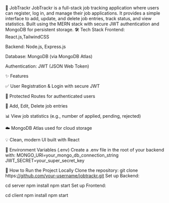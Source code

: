 📌 JobTrackr
JobTrackr is a full-stack job tracking application where users can register, log in, and manage their job applications. 
It provides a simple interface to add, update, and delete job entries, track status, and view statistics. 
Built using the MERN stack with secure JWT authentication and MongoDB for persistent storage.
🛠️ Tech Stack
Frontend: React.js,TailwindCSS

Backend: Node.js, Express.js

Database: MongoDB (via MongoDB Atlas)

Authentication: JWT (JSON Web Token)

✨ Features

✅ User Registration & Login with secure JWT

🔐 Protected Routes for authenticated users

📄 Add, Edit, Delete job entries

📊 View job statistics (e.g., number of applied, pending, rejected)

☁️ MongoDB Atlas used for cloud storage

💡 Clean, modern UI built with React

🔐 Environment Variables (.env)
Create a .env file in the root of your backend with:
MONGO_URI=your_mongo_db_connection_string
JWT_SECRET=your_super_secret_key

🚀 How to Run the Project Locally
Clone the repository:
git clone https:[//github.com/your-username/jobtrackr.git](https://github.com/Dasaridileep/Jobtracker.git)
Set up Backend:


cd server
npm install
npm start
Set up Frontend:

cd client
npm install
npm start
